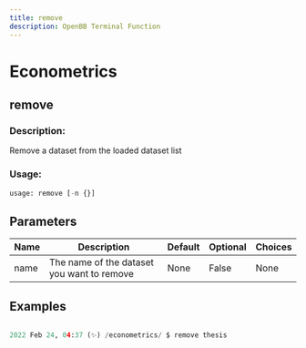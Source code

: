```yaml
---
title: remove
description: OpenBB Terminal Function
---
```


# Econometrics

## remove

### Description: 

Remove a dataset from the loaded dataset list

### Usage: 
```python
usage: remove [-n {}]
```

## Parameters

| Name | Description | Default | Optional | Choices |
| ---- | ----------- | ------- | -------- | ------- |
| name | The name of the dataset you want to remove | None | False | None |


## Examples

```python

2022 Feb 24, 04:37 (✨) /econometrics/ $ remove thesis

```

